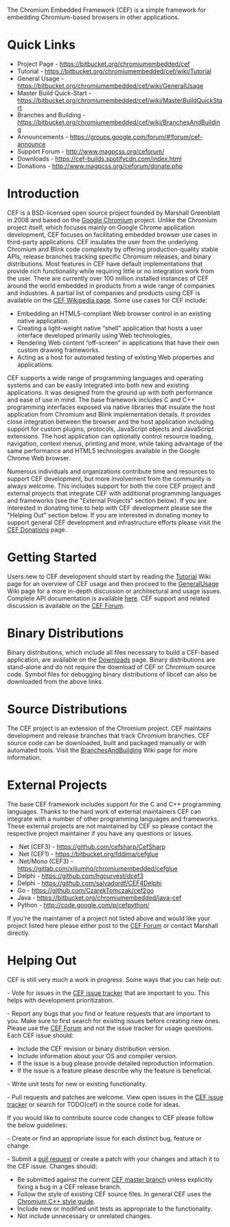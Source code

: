 The Chromium Embedded Framework (CEF) is a simple framework for embedding Chromium-based browsers in other applications.

# Quick Links

* Project Page - https://bitbucket.org/chromiumembedded/cef
* Tutorial - https://bitbucket.org/chromiumembedded/cef/wiki/Tutorial
* General Usage - https://bitbucket.org/chromiumembedded/cef/wiki/GeneralUsage
* Master Build Quick-Start - https://bitbucket.org/chromiumembedded/cef/wiki/MasterBuildQuickStart
* Branches and Building - https://bitbucket.org/chromiumembedded/cef/wiki/BranchesAndBuilding
* Announcements - https://groups.google.com/forum/#!forum/cef-announce
* Support Forum - http://www.magpcss.org/ceforum/
* Downloads - https://cef-builds.spotifycdn.com/index.html
* Donations - http://www.magpcss.org/ceforum/donate.php

# Introduction

CEF is a BSD-licensed open source project founded by Marshall Greenblatt in 2008 and based on the [Google Chromium](http://www.chromium.org/Home) project. Unlike the Chromium project itself, which focuses mainly on Google Chrome application development, CEF focuses on facilitating embedded browser use cases in third-party applications. CEF insulates the user from the underlying Chromium and Blink code complexity by offering production-quality stable APIs, release branches tracking specific Chromium releases, and binary distributions. Most features in CEF have default implementations that provide rich functionality while requiring little or no integration work from the user. There are currently over 100 million installed instances of CEF around the world embedded in products from a wide range of companies and industries. A partial list of companies and products using CEF is available on the [CEF Wikipedia page](http://en.wikipedia.org/wiki/Chromium_Embedded_Framework#Applications_using_CEF). Some use cases for CEF include:

* Embedding an HTML5-compliant Web browser control in an existing native application.
* Creating a light-weight native “shell” application that hosts a user interface developed primarily using Web technologies.
* Rendering Web content “off-screen” in applications that have their own custom drawing frameworks.
* Acting as a host for automated testing of existing Web properties and applications.

CEF supports a wide range of programming languages and operating systems and can be easily integrated into both new and existing applications. It was designed from the ground up with both performance and ease of use in mind. The base framework includes C and C++ programming interfaces exposed via native libraries that insulate the host application from Chromium and Blink implementation details. It provides close integration between the browser and the host application including support for custom plugins, protocols, JavaScript objects and JavaScript extensions. The host application can optionally control resource loading, navigation, context menus, printing and more, while taking advantage of the same performance and HTML5 technologies available in the Google Chrome Web browser.

Numerous individuals and organizations contribute time and resources to support CEF development, but more involvement from the community is always welcome. This includes support for both the core CEF project and external projects that integrate CEF with additional programming languages and frameworks (see the "External Projects" section below). If you are interested in donating time to help with CEF development please see the "Helping Out" section below. If you are interested in donating money to support general CEF development and infrastructure efforts please visit the [CEF Donations](http://www.magpcss.org/ceforum/donate.php) page.

# Getting Started

Users new to CEF development should start by reading the [Tutorial](https://bitbucket.org/chromiumembedded/cef/wiki/Tutorial) Wiki page for an overview of CEF usage and then proceed to the [GeneralUsage](https://bitbucket.org/chromiumembedded/cef/wiki/GeneralUsage) Wiki page for a more in-depth discussion or architectural and usage issues. Complete API documentation is available [here](http://magpcss.org/ceforum/apidocs3/). CEF support and related discussion is available on the [CEF Forum](http://www.magpcss.org/ceforum/).

# Binary Distributions

Binary distributions, which include all files necessary to build a CEF-based application, are available on the [Downloads](https://cef-builds.spotifycdn.com/index.html) page. Binary distributions are stand-alone and do not require the download of CEF or Chromium source code. Symbol files for debugging binary distributions of libcef can also be downloaded from the above links.

# Source Distributions

The CEF project is an extension of the Chromium project. CEF maintains development and release branches that track Chromium branches. CEF source code can be downloaded, built and packaged manually or with automated tools. Visit the [BranchesAndBuilding](https://bitbucket.org/chromiumembedded/cef/wiki/BranchesAndBuilding) Wiki page for more information.

# External Projects

The base CEF framework includes support for the C and C++ programming languages. Thanks to the hard work of external maintainers CEF can integrate with a number of other programming languages and frameworks. These external projects are not maintained by CEF so please contact the respective project maintainer if you have any questions or issues.

* .Net (CEF3) - https://github.com/cefsharp/CefSharp
* .Net (CEF1) - https://bitbucket.org/fddima/cefglue
* .Net/Mono (CEF3) - https://gitlab.com/xiliumhq/chromiumembedded/cefglue
* Delphi - https://github.com/hgourvest/dcef3
* Delphi - https://github.com/salvadordf/CEF4Delphi
* Go - https://github.com/CzarekTomczak/cef2go
* Java - https://bitbucket.org/chromiumembedded/java-cef
* Python - http://code.google.com/p/cefpython/

If you're the maintainer of a project not listed above and would like your project listed here please either post to the [CEF Forum](http://www.magpcss.org/ceforum/) or contact Marshall directly.

# Helping Out

CEF is still very much a work in progress. Some ways that you can help out:

\- Vote for issues in the [CEF issue tracker](https://bitbucket.org/chromiumembedded/cef/issues?status=new&status=open) that are important to you. This helps with development prioritization.

\- Report any bugs that you find or feature requests that are important to you. Make sure to first search for existing issues before creating new ones. Please use the [CEF Forum](http://magpcss.org/ceforum) and not the issue tracker for usage questions. Each CEF issue should:

* Include the CEF revision or binary distribution version.
* Include information about your OS and compiler version.
* If the issue is a bug please provide detailed reproduction information.
* If the issue is a feature please describe why the feature is beneficial.

\- Write unit tests for new or existing functionality.

\- Pull requests and patches are welcome. View open issues in the [CEF issue tracker](https://bitbucket.org/chromiumembedded/cef/issues?status=new&status=open) or search for TODO(cef) in the source code for ideas.

If you would like to contribute source code changes to CEF please follow the below guidelines:

\- Create or find an appropriate issue for each distinct bug, feature or change. 

\- Submit a [pull request](https://bitbucket.org/chromiumembedded/cef/wiki/ContributingWithGit) or create a patch with your changes and attach it to the CEF issue. Changes should:

* Be submitted against the current [CEF master branch](https://bitbucket.org/chromiumembedded/cef/src/?at=master) unless explicitly fixing a bug in a CEF release branch.
* Follow the style of existing CEF source files. In general CEF uses the [Chromium C++ style guide](https://chromium.googlesource.com/chromium/src/+/master/styleguide/c++/c++.md).
* Include new or modified unit tests as appropriate to the functionality.
* Not include unnecessary or unrelated changes.
